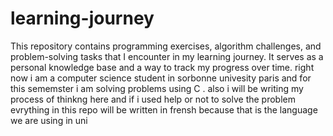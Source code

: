 # learning-journey
This repository contains programming exercises, algorithm challenges, and problem-solving tasks that I encounter in my learning journey. It serves as a personal knowledge base and a way to track my progress over time.
right now i am a computer science student in sorbonne univesity paris and for this sememster i am solving problems using C .
also i will be writing my process of thinkng here and if i used help or not to solve the problem 
evrything in this repo will be written in frensh because that is the language we are using in uni 
